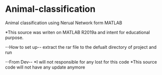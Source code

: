 # Animal-classification
 Animal classification using Nerual Network form MATLAB

*This source was writen on MATLAB R2019a and intent for educational purpose.

--How to set up--
 extract the rar file to the defualt directory of project and run

--From Dev--
*I will not responsible for any lost for this code
*This source code will not have any update anymore
